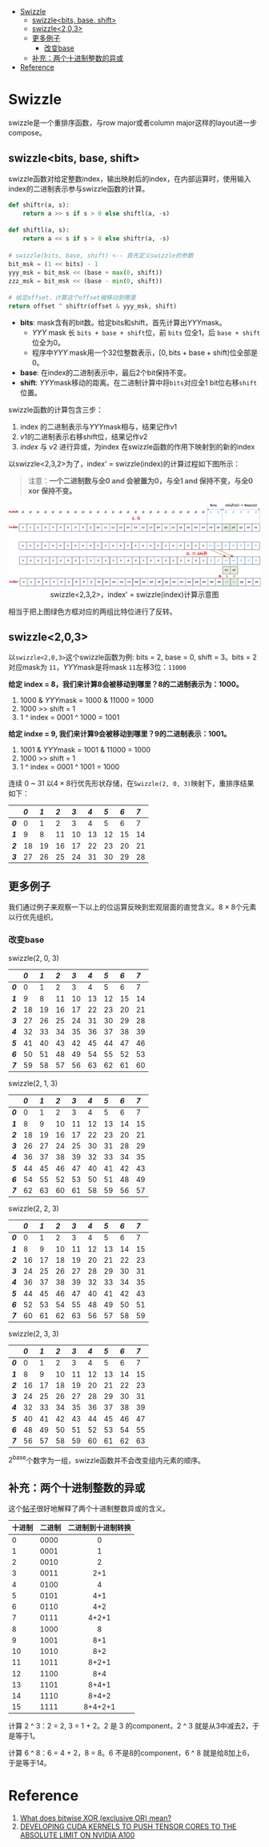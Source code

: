 <!-- vscode-markdown-toc -->
- [Swizzle](#swizzle)
  - [swizzle\<bits, base, shift\>](#swizzlebits-base-shift)
  - [swizzle\<2,0,3\>](#swizzle203)
  - [更多例子](#更多例子)
    - [改变base](#改变base)
  - [补充：两个十进制整数的异或](#补充两个十进制整数的异或)
- [Reference](#reference)

<!-- vscode-markdown-toc-config
	numbering=true
	autoSave=true
	/vscode-markdown-toc-config -->
<!-- /vscode-markdown-toc -->

# Swizzle

swizzle是一个重排序函数，与row major或者column major这样的layout进一步compose。

## swizzle<bits, base, shift>

swizzle函数对给定整数index，输出映射后的index，在内部运算时，使用输入index的二进制表示参与swizzle函数的计算。

```python
def shiftr(a, s):
    return a >> s if s > 0 else shiftl(a, -s)

def shiftl(a, s):
    return a << s if s > 0 else shiftr(a, -s)

# swizzle(bits, base, shift) <-- 首先定义swizzle的参数
bit_msk = (1 << bits) - 1
yyy_msk = bit_msk << (base + max(0, shift))
zzz_msk = bit_msk << (base - min(0, shift))

# 给定offset，计算这个offset被移动到哪里
return offset ^ shiftr(offset & yyy_msk, shift)
```

- **$\text{bits}$**: mask含有的bit数。给定bits和shift，首先计算出$YYY \text{mask}$。
    - $YYY\ \text{mask}$ 长 `bits + base + shift`位，前 `bits` 位全1，后 `base + shift`位全为0。
    - 程序中$YYY\ \text{mask}$用一个32位整数表示，$[0, \text{bits} + \text{base} + \text{shift})$位全部是0。
- **$\text{base}$**: 在index的二进制表示中，最后2个bit保持不变。
- **$\text{shift}$**: $YYY \text{mask}$移动的距离。在二进制计算中将`bits`对应全$1$ bit位右移`shift`位置。

swizzle函数的计算包含三步：

1. index 的二进制表示与$YYY \text{mask}$相与，结果记作$v1$
1. $v1$的二进制表示右移shift位，结果记作$v2$
1. $index$ 与 $v2$ 进行异或，为index 在swizzle函数的作用下映射到的新的index

以swizzle<2,3,2>为了，index' = swizzle(index)的计算过程如下图所示：

>注意：**一个二进制数与全0 **and** 会被置为0，与全1 **and** 保持不变，与全0 **xor** 保持不变。**

<p align="center">
<img src="figures/swizzle.png"><br>
swizzle<2,3,2>，index' = swizzle(index)计算示意图
</p>

相当于把上图绿色方框对应的两组比特位进行了反转。

## swizzle<2,0,3>

以`swizzle<2,0,3>`这个swizzle函数为例: bits = 2, base = 0, shift = 3。bits = 2 对应mask为 `11`，$YYY \text{mask}$是将mask `11`左移3位：`11000`

**给定 index = 8，我们来计算8会被移动到哪里？8的二进制表示为：1000。**

1. 1000 & $YYY \text{mask}$ = 1000 & 11000 = 1000
2. 1000 >> shift = 1
3. 1 ^ index = 0001 ^ 1000 = 1001

**给定 indxe = 9, 我们来计算9会被移动到哪里？9的二进制表示：1001。**

1. 1001 & $YYY \text{mask}$ = 1001 & 11000 = 1000
1. 1000 >> shift = 1
1. 1 ^ index = 0001 ^ 1001 = 1000

连续 0 ~ 31 以$4 \times 8$行优先形状存储，在`Swizzle(2, 0, 3)`映射下，重排序结果如下：

||*0*|*1*|*2*|*3*|*4*|*5*|*6*|*7*|
|:--|:--|:--|:--|:--|:--|:--|:--|:--|
|***0***|0|1|2|3|4|5|6|7|
|***1***|9|8|11|10|13|12|15|14|
|***2***|18|19|16|17|22|23|20|21|
|***3***|27|26|25|24|31|30|29|28|

## 更多例子

我们通过例子来观察一下以上的位运算反映到宏观层面的直觉含义。$8 \times 8$个元素以行优先组织。

### 改变base

swizzle(2, 0, 3)

||*0*|*1*|*2*|*3*|*4*|*5*|*6*|*7*|
|:--|:--|:--|:--|:--|:--|:--|:--|:--|
|***0***|0|1|2|3|4|5|6|7|
|***1***|9|8|11|10|13|12|15|14|
|***2***|18|19|16|17|22|23|20|21|
|***3***|27|26|25|24|31|30|29|28|
|***4***|32|33|34|35|36|37|38|39|
|***5***|41|40|43|42|45|44|47|46|
|***6***|50|51|48|49|54|55|52|53|
|***7***|59|58|57|56|63|62|61|60|

swizzle(2, 1, 3)

||*0*|*1*|*2*|*3*|*4*|*5*|*6*|*7*|
|:--|:--|:--|:--|:--|:--|:--|:--|:--|
|***0***|0|1|2|3|4|5|6|7|
|***1***|8|9|10|11|12|13|14|15|
|***2***|18|19|16|17|22|23|20|21|
|***3***|26|27|24|25|30|31|28|29|
|***4***|36|37|38|39|32|33|34|35|
|***5***|44|45|46|47|40|41|42|43|
|***6***|54|55|52|53|50|51|48|49|
|***7***|62|63|60|61|58|59|56|57|

swizzle(2, 2, 3)

||*0*|*1*|*2*|*3*|*4*|*5*|*6*|*7*|
|:--|:--|:--|:--|:--|:--|:--|:--|:--|
|***0***|0|1|2|3|4|5|6|7|
|***1***|8|9|10|11|12|13|14|15|
|***2***|16|17|18|19|20|21|22|23|
|***3***|24|25|26|27|28|29|30|31|
|***4***|36|37|38|39|32|33|34|35|
|***5***|44|45|46|47|40|41|42|43|
|***6***|52|53|54|55|48|49|50|51|
|***7***|60|61|62|63|56|57|58|59|

swizzle(2, 3, 3)

||*0*|*1*|*2*|*3*|*4*|*5*|*6*|*7*|
|:--|:--|:--|:--|:--|:--|:--|:--|:--|
|***0***|0|1|2|3|4|5|6|7|
|***1***|8|9|10|11|12|13|14|15|
|***2***|16|17|18|19|20|21|22|23|
|***3***|24|25|26|27|28|29|30|31|
|***4***|32|33|34|35|36|37|38|39|
|***5***|40|41|42|43|44|45|46|47|
|***6***|48|49|50|51|52|53|54|55|
|***7***|56|57|58|59|60|61|62|63|

$2^\text{base}$个数字为一组，swizzle函数并不会改变组内元素的顺序。

## 补充：两个十进制整数的异或

这个[帖子](https://stackoverflow.com/questions/6398427/what-does-bitwise-xor-exclusive-or-mean/16285195#16285195?newreg=29481acdc3404feebe3d6cdad341f919)很好地解释了两个十进制整数异或的含义。

|十进制|二进制|二进制到十进制转换|
|:--|:--|:--:|
|0|0000|0|
|1|0001|1|
|2|0010|2|
|3|0011|2+1|
|4|0100|4|
|5|0101|4+1|
|6|0110|4+2|
|7|0111|4+2+1|
|8|1000|8|
|9|1001|8+1|
|10|1010|8+2|
|11|1011|8+2+1|
|12|1100|8+4|
|13|1101|8+4+1|
|14|1110|8+4+2|
|15|1111|8+4+2+1|

计算 2 ^ 3：2 = 2, 3 = 1 + 2。2 是 3 的component，2 ^ 3 就是从3中减去2，于是等于1。

计算 6 ^ 8：6 = 4 + 2，8 = 8。6 不是8的component，6 ^ 8 就是给8加上6，于是等于14。

# Reference

1. [What does bitwise XOR (exclusive OR) mean?](https://stackoverflow.com/questions/6398427/what-does-bitwise-xor-exclusive-or-mean)
1. [DEVELOPING CUDA KERNELS TO PUSH TENSOR CORES TO THE ABSOLUTE LIMIT ON NVIDIA A100](https://developer.download.nvidia.com/video/gputechconf/gtc/2020/presentations/s21745-developing-cuda-kernels-to-push-tensor-cores-to-the-absolute-limit-on-nvidia-a100.pdf)
